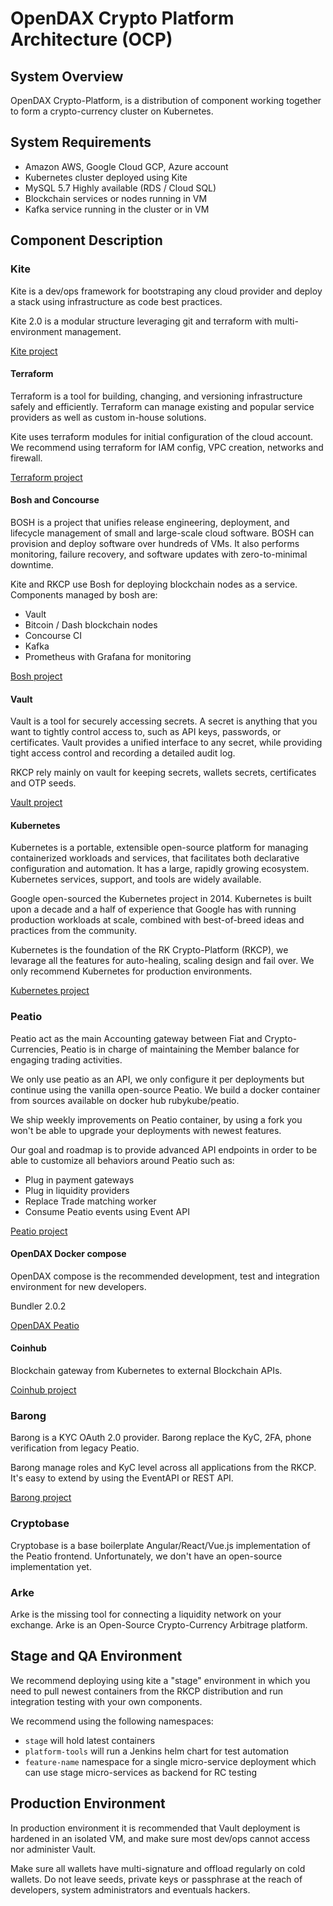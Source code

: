 # OpenDAX Crypto Platform Architecture (OCP)

## System Overview

OpenDAX Crypto-Platform, is a distribution of component working together to form
a crypto-currency cluster on Kubernetes.

## System Requirements

 * Amazon AWS, Google Cloud GCP, Azure account
 * Kubernetes cluster deployed using Kite
 * MySQL 5.7 Highly available (RDS / Cloud SQL)
 * Blockchain services or nodes running in VM
 * Kafka service running in the cluster or in VM

## Component Description

### Kite

Kite is a dev/ops framework for bootstraping any cloud provider and deploy a stack
using infrastructure as code best practices.

Kite 2.0 is a modular structure leveraging git and terraform with multi-environment management.

[Kite project](https://github.com/rubykube/kite)

#### Terraform

Terraform is a tool for building, changing, and versioning infrastructure safely and efficiently. Terraform can manage existing and popular service providers as well as custom in-house solutions.

Kite uses terraform modules for initial configuration of the cloud account. We recommend using terraform for IAM config, VPC creation, networks and firewall.

[Terraform project](https://www.terraform.io/)

#### Bosh and Concourse

BOSH is a project that unifies release engineering, deployment, and lifecycle management of small and large-scale cloud software. BOSH can provision and deploy software over hundreds of VMs. It also performs monitoring, failure recovery, and software updates with zero-to-minimal downtime.

Kite and RKCP use Bosh for deploying blockchain nodes as a service.
Components managed by bosh are:
 * Vault
 * Bitcoin / Dash blockchain nodes
 * Concourse CI
 * Kafka
 * Prometheus with Grafana for monitoring

[Bosh project](https://bosh.io/)

#### Vault

Vault is a tool for securely accessing secrets. A secret is anything that you want to tightly control access to, such as API keys, passwords, or certificates. Vault provides a unified interface to any secret, while providing tight access control and recording a detailed audit log.

RKCP rely mainly on vault for keeping secrets, wallets secrets, certificates and OTP seeds.

[Vault project](https://www.vaultproject.io/)

#### Kubernetes

Kubernetes is a portable, extensible open-source platform for managing containerized workloads and services, that facilitates both declarative configuration and automation. It has a large, rapidly growing ecosystem. Kubernetes services, support, and tools are widely available.

Google open-sourced the Kubernetes project in 2014. Kubernetes is built upon a decade and a half of experience that Google has with running production workloads at scale, combined with best-of-breed ideas and practices from the community.

Kubernetes is the foundation of the RK Crypto-Platform (RKCP), we levarage all the features for auto-healing, scaling design and fail over.
We only recommend Kubernetes for production environments.

[Kubernetes project](https://www.kubernetes.io)

### Peatio

Peatio act as the main Accounting gateway between Fiat and Crypto-Currencies, Peatio is in charge of maintaining the Member balance for engaging trading activities.

We only use peatio as an API, we only configure it per deployments but continue using the vanilla open-source Peatio.
We build a docker container from sources available on docker hub rubykube/peatio.

We ship weekly improvements on Peatio container, by using a fork you won't be able to upgrade your deployments with newest features.

Our goal and roadmap is to provide advanced API endpoints in order to be able to customize all behaviors around Peatio such as:
 * Plug in payment gateways
 * Plug in liquidity providers
 * Replace Trade matching worker
 * Consume Peatio events using Event API

[Peatio project](https://github.com/rubykube/peatio)

#### OpenDAX Docker compose

OpenDAX compose is the recommended development, test and integration environment for new developers.

Bundler 2.0.2

[OpenDAX Peatio](https://github.com/openware/opendax)


#### Coinhub

Blockchain gateway from Kubernetes to external Blockchain APIs.

[Coinhub project](https://github.com/rubykube/coinhub)

### Barong

Barong is a KYC OAuth 2.0 provider.
Barong replace the KyC, 2FA, phone verification from legacy Peatio.

Barong manage roles and KyC level across all applications from the RKCP.
It's easy to extend by using the EventAPI or REST API.

[Barong project](https://github.com/rubykube/barong)

### Cryptobase

Cryptobase is a base boilerplate Angular/React/Vue.js implementation of the Peatio frontend.
Unfortunately, we don't have an open-source implementation yet.

### Arke

Arke is the missing tool for connecting a liquidity network on your exchange.
Arke is an Open-Source Crypto-Currency Arbitrage platform.

## Stage and QA Environment

We recommend deploying using kite a "stage" environment in which you need to pull newest containers
from the RKCP distribution and run integration testing with your own components.

We recommend using the following namespaces:
 * `stage` will hold latest containers
 * `platform-tools` will run a Jenkins helm chart for test automation
 * `feature-name` namespace for a single micro-service deployment which can use stage micro-services as backend for RC testing

## Production Environment

In production environment it is recommended that Vault deployment is hardened in an isolated VM, and make sure most dev/ops cannot access nor administer Vault.

Make sure all wallets have multi-signature and offload regularly on cold wallets.
Do not leave seeds, private keys or passphrase at the reach of developers, system administrators and eventuals hackers.
